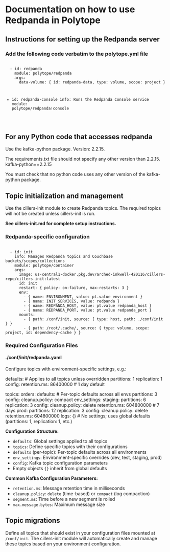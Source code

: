 # Documentation on how to use Redpanda in Polytope

## Instructions for setting up the Redpanda server

### Add the following code verbatim to the polytope.yml file

<code type="yaml">
  - id: redpanda
    module: polytope/redpanda
    args:
      data-volume: { id: redpanda-data, type: volume, scope: project }

  - id: redpanda-console
    info: Runs the Redpanda Console service
    module: polytope/redpanda!console
  
</code>

## For any Python code that accesses redpanda
Use the kafka-python package. Version: 2.2.15. 

The requirements.txt file should not specify any other version than 2.2.15. 
kafka-python==2.2.15

You must check that no python code uses any other version of the kafka-python package.

## Topic initialization and management
Use the cillers-init module to create Redpanda topics. The required topics will not be created unless cillers-init is run. 

**See cillers-init.md for complete setup instructions.**

### Redpanda-specific configuration
<code type="yaml">
  - id: init
    info: Manages Redpanda topics and Couchbase buckets/scopes/collections
    module: polytope/container
    args:
      image: us-central1-docker.pkg.dev/arched-inkwell-420116/cillers-repo/cillers-init:latest
      id: init
      restart: { policy: on-failure, max-restarts: 3 }
      env:
        - { name: ENVIRONMENT, value: pt.value environment }
        - { name: INIT_SERVICES, value: redpanda }
        - { name: REDPANDA_HOST, value: pt.value redpanda_host }
        - { name: REDPANDA_PORT, value: pt.value redpanda_port }
      mounts:
        - { path: /conf/init, source: { type: host, path: ./conf/init } }
        - { path: /root/.cache/, source: { type: volume, scope: project, id: dependency-cache } }
</code>

### Required Configuration Files

#### ./conf/init/redpanda.yaml
Configure topics with environment-specific settings, e.g.:

<file path="./conf/init/redpanda.yaml">
defaults:  # Applies to all topics unless overridden
  partitions: 1
  replication: 1
  config:
    retention.ms: 86400000  # 1 day default

topics:
  orders:
    defaults:  # Per-topic defaults across all envs
      partitions: 3
      config:
        cleanup.policy: compact
    env_settings:
      staging:
        partitions: 6
        replication: 3
        config:
          cleanup.policy: delete
          retention.ms: 604800000  # 7 days
      prod:
        partitions: 12
        replication: 3
        config:
          cleanup.policy: delete
          retention.ms: 604800000
  logs: {}  # No settings; uses global defaults (partitions: 1, replication: 1, etc.)
</file>

**Configuration Structure:**
- `defaults`: Global settings applied to all topics
- `topics`: Define specific topics with their configurations
- `defaults` (per-topic): Per-topic defaults across all environments
- `env_settings`: Environment-specific overrides (dev, test, staging, prod)
- `config`: Kafka topic configuration parameters
- Empty objects `{}` inherit from global defaults

**Common Kafka Configuration Parameters:**
- `retention.ms`: Message retention time in milliseconds
- `cleanup.policy`: `delete` (time-based) or `compact` (log compaction)
- `segment.ms`: Time before a new segment is rolled
- `max.message.bytes`: Maximum message size

## Topic migrations
Define all topics that should exist in your configuration files mounted at `/conf/init`. The cillers-init module will automatically create and manage these topics based on your environment configuration.
